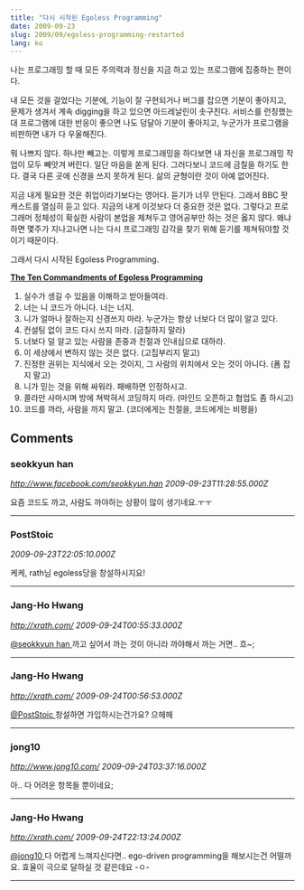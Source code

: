 ```yaml
---
title: "다시 시작된 Egoless Programming"
date: 2009-09-23
slug: 2009/09/egoless-programming-restarted
lang: ko
---
```


나는 프로그래밍 할 때 모든 주의력과 정신을 지금 하고 있는 프로그램에 집중하는 편이다.

내 모든 것을 걸었다는 기분에, 기능이 잘 구현되거나 버그를 잡으면 기분이 좋아지고, 문제가 생겨서 계속 digging을 하고 있으면 아드레날린이 솟구친다. 서비스를 런칭했는대 프로그램에 대한 반응이 좋으면 나도 덩달아 기분이 좋아지고, 누군가가 프로그램을 비판하면 내가 다 우울해진다.

뭐 나쁘지 않다. 하나만 빼고는. 이렇게 프로그래밍을 하다보면 내 자신을 프로그래밍 작업이 모두 빼앗겨 버린다. 일단 마음을 쏟게 된다. 그러다보니 코드에 금칠을 하기도 한다. 결국 다른 곳에 신경을 쓰지 못하게 된다. 삶의 균형이란 것이 아예 없어진다.

지금 내게 필요한 것은 취업이라기보다는 영어다. 듣기가 너무 안된다. 그래서 BBC 팟캐스트를 열심히 듣고 있다. 지금의 내게 이것보다 더 중요한 것은 없다. 그렇다고 프로그래머 정체성이 확실한 사람이 본업을 제쳐두고 영어공부만 하는 것은 옳지 않다. 왜냐하면 몇주가 지나고나면 나는 다시 프로그래밍 감각을 찾기 위해 듣기를 제쳐둬야할 것이기 때문이다.

그래서 다시 시작된 Egoless Programming.

**[The Ten Commandments of Egoless Programming](http://www.codinghorror.com/blog/archives/000584.html)**

1. 실수가 생길 수 있음을 이해하고 받아들여라.
2. 너는 니 코드가 아니다. 너는 너지.
3. 니가 얼마나 잘하는지 신경쓰지 마라. 누군가는 항상 너보다 더 많이 알고 있다.
4. 컨설팅 없이 코드 다시 쓰지 마라. (금칠하지 말라)
5. 너보다 덜 알고 있는 사람을 존중과 친절과 인내심으로 대하라.
6. 이 세상에서 변하지 않는 것은 없다. (고집부리지 말고)
7. 진정한 권위는 지식에서 오는 것이지, 그 사람의 위치에서 오는 것이 아니다. (폼 잡지 말고)
8. 니가 믿는 것을 위해 싸워라. 패배하면 인정하시고.
9. 콜라만 사마시며 방에 쳐박혀서 코딩하지 마라. (마인드 오픈하고 협업도 좀 하시고)
10. 코드를 까라, 사람을 까지 말고. (코더에게는 친절을, 코드에게는 비평을)

## Comments

### seokkyun han
*http://www.facebook.com/seokkyun.han*
*2009-09-23T11:28:55.000Z*

요즘 코드도 까고, 사람도 까야하는 상황이 많이 생기네요.ㅜㅜ

---

### PostStoic
*2009-09-23T22:05:10.000Z*

케케, rath님 egoless당을 창설하시지요!

---

### Jang-Ho Hwang
*http://xrath.com/*
*2009-09-24T00:55:33.000Z*

[@seokkyun han ](#comment-3132) 
까고 싶어서 까는 것이 아니라 까야해서 까는 거면.. 흐~;

---

### Jang-Ho Hwang
*http://xrath.com/*
*2009-09-24T00:56:53.000Z*

[@PostStoic ](#comment-3138) 
창설하면 가입하시는건가요? 으헤헤

---

### jong10
*http://www.jong10.com/*
*2009-09-24T03:37:16.000Z*

아.. 다 어려운 항목들 뿐이네요;

---

### Jang-Ho Hwang
*http://xrath.com/*
*2009-09-24T22:13:24.000Z*

[@jong10 ](#comment-3148) 
다 어렵게 느껴지신다면.. ego-driven programming을 해보시는건 어떨까요. 효율이 극으로 달하실 것 같은데요 -ㅇ-

---

